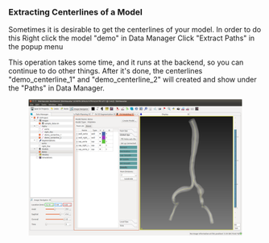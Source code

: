 ### Extracting Centerlines of a Model

Sometimes it is desirable to get the centerlines of your model. In order to do this
Right click the model "demo" in Data Manager
Click "Extract Paths" in the popup menu

This operation takes some time, and it runs at the backend, so you can continue to do other things. After it's done, the centerlines "demo_centerline_1" and "demo_centerline_2" will created and show under the "Paths" in Data Manager.

<figure>
  <img class="svImg svImgXl"  src="/documentation/modeling/imgs/polydata/extractcenterlines.png"> 
  <figcaption class="svCaption" ></figcaption>
</figure>
